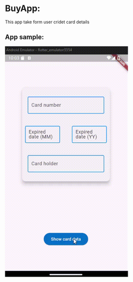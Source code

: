 # BuyApp:
This app take form user cridet card details


## App sample:

![App Demo](sample\buyapp.gif)

